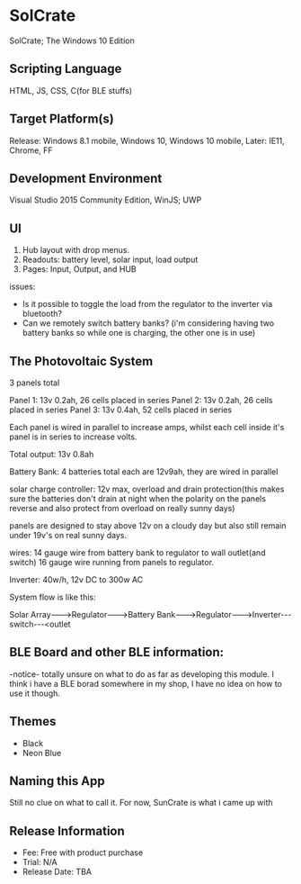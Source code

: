 # SolCrate
SolCrate; The Windows 10 Edition

## Scripting Language
HTML, JS, CSS, C(for BLE stuffs)

## Target Platform(s)
Release: Windows 8.1 mobile, Windows 10, Windows 10 mobile, 
Later: IE11, Chrome, FF

## Development Environment
Visual Studio 2015 Community Edition, WinJS; UWP

## UI
1. Hub layout with drop menus.
2. Readouts: battery level, solar input, load output
3. Pages: Input, Output, and HUB

issues: 
* Is it possible to toggle the load from the regulator to the inverter via bluetooth?
* Can we remotely switch battery banks? (i'm considering having two battery banks so while one is charging, the other one is in use)

## The Photovoltaic System
3 panels total

Panel 1: 13v 0.2ah, 26 cells placed in series
Panel 2: 13v 0.2ah, 26 cells placed in series
Panel 3: 13v 0.4ah, 52 cells placed in series

Each panel is wired in parallel to increase amps, whilst each cell inside it's panel is in series to increase volts.

Total output: 13v 0.8ah

Battery Bank: 4 batteries total each are 12v9ah, they are wired in parallel

solar charge controller: 12v max, overload and drain protection(this makes sure the batteries don't drain at night when the polarity on the panels reverse and also protect from overload on really sunny days)

panels are designed to stay above 12v on a cloudy day but also still remain under 19v's on real sunny days.

wires: 14 gauge wire from battery bank to regulator to wall outlet(and switch)
16 gauge wire running from panels to regulator. 

Inverter: 40w/h, 12v DC to 300w AC

System flow is like this:

Solar Array--->Regulator--->Battery Bank--->Regulator--->Inverter---switch---<outlet

## BLE Board and other BLE information:
-notice- totally unsure on what to do as far as developing this module.  I think i have a BLE borad somewhere in my shop, I have no idea on how to use it though.

## Themes
* Black 
* Neon Blue

## Naming this App
Still no clue on what to call it.  For now, SunCrate is what i came up with

## Release Information
* Fee: Free with product purchase
* Trial: N/A
* Release Date: TBA
